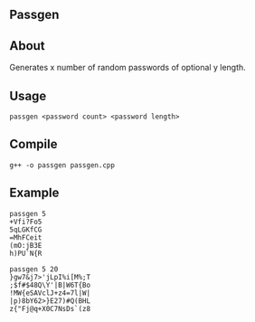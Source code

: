 ## Passgen

## About
Generates x number of random passwords of optional y length.

## Usage
    passgen <password count> <password length>

## Compile
    g++ -o passgen passgen.cpp

## Example
    passgen 5
    +Vfi?Fo5
    5qLGKfCG
    =MhFCeit
    (mO:jB3E
    h)PU`N{R

    passgen 5 20
    }gw7&j7>'jLpI%i[M%;T
    ;$f#$48Q\Y'|B|W6T{Bo
    !MW{eSAVclJ+z4=7l|W|
    |p)8bY62>}E27)#Q(BHL
    z{"Fj@q+X0C7NsDs`(z8

